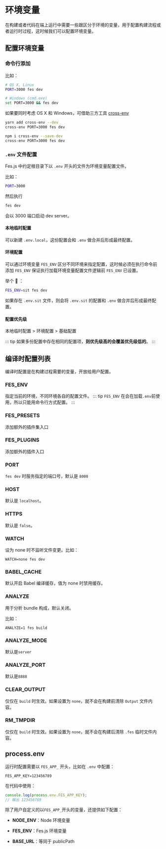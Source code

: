 # 环境变量

在构建或者代码在端上运行中需要一些跟区分于环境的变量，用于配置构建流程或者运行时过程，这时候我们可以配置环境变量。

## 配置环境变量

### 命令行添加

比如：

```bash
# OS X, Linux
PORT=3000 fes dev

# Windows (cmd.exe)
set PORT=3000 && fes dev
```

如果要同时考虑 OS X 和 Windows，可借助三方工具 [cross-env](https://github.com/kentcdodds/cross-env)
<CodeGroup>
<CodeGroupItem title="YARN" active>

```bash
yarn add cross-env --dev
cross-env PORT=3000 fes dev
```

  </CodeGroupItem>
  <CodeGroupItem title="NPM">

```bash
npm i cross-env --save-dev
cross-env PORT=3000 fes dev
```

  </CodeGroupItem>
</CodeGroup>

### `.env` 文件配置

Fes.js 中约定根目录下以 `.env` 开头的文件为环境变量配置文件。

比如：

```bash
PORT=3000
```

然后执行

```bash
fes dev
```

会以 3000 端口启动 dev server。

#### 本地临时配置

可以新建 `.env.local`，这份配置会和 `.env` 做合并后形成最终配置。

#### 环境配置

可以通过环境变量 `FES_ENV` 区分不同环境来指定配置，这时候必须在执行命令前添加 `FES_ENV` 保证执行加载环境变量配置文件逻辑前 `FES_ENV` 已设置。

举个 🌰 ：

```bash
FES_ENV=sit fes dev
```

如果存在 `.env.sit` 文件，则会将 `.env.sit` 的配置和 `.env` 做合并后形成最终配置。

#### 配置优先级

本地临时配置 > 环境配置 > 基础配置

::: tip
如果多份配置中存在相同的配置项，**则优先级高的会覆盖优先级低的**。
:::

## 编译时配置列表

编译时配置是在构建过程需要的变量，开放给用户配置。

### FES_ENV

指定当前的环境，不同环境各自的配置文件。
::: tip
`FES_ENV` 在会在加载`.env`前使用，所以只能用命令行方式配置。
:::

### FES_PRESETS

添加额外的插件集入口

### FES_PLUGINS

添加额外的插件入口

### PORT

`fes dev` 时服务指定的端口号，默认是 `8000`

### HOST

默认是 `localhost`。

### HTTPS

默认是 `false`。

### WATCH

设为 none 时不监听文件变更。比如：

```
WATCH=none fes dev
```

### BABEL_CACHE

默认开启 Babel 编译缓存，值为 none 时禁用缓存。

### ANALYZE

用于分析 bundle 构成，默认关闭。

比如：

```
ANALYZE=1 fes build
```

### ANALYZE_MODE

默认是`server`

### ANALYZE_PORT

默认是`8888`

### CLEAR_OUTPUT

仅仅在 `build` 时生效。如果设置为 `none`，就不会在构建前清除 `Output` 文件内容。

### RM_TMPDIR

仅仅在 `build` 时生效。如果设置为 `none`，就不会在构建后清除 `.fes` 临时文件内容。

## process.env

运行时配置需要以 `FES_APP_` 开头，比如在 `.env` 中配置：

```
FES_APP_KEY=123456789
```

在代码中使用：

```js
console.log(process.env.FES_APP_KEY);
// 输出 123456789
```

除了用户自定义的以`FES_APP_`开头的变量，还提供如下配置：

-   **NODE_ENV**：Node 环境变量

-   **FES_ENV**：Fes.js 环境变量

-   **BASE_URL**：等同于 publicPath
